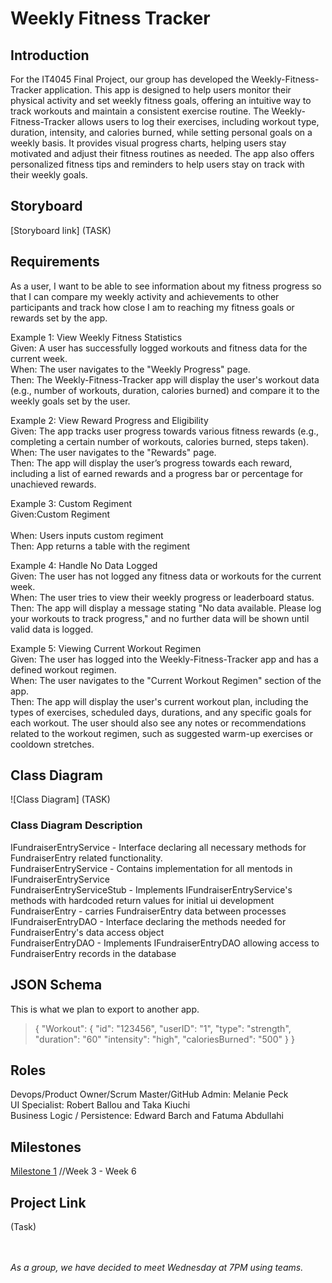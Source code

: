 # Weekly Fitness Tracker

## Introduction

For the IT4045 Final Project, our group has developed the Weekly-Fitness-Tracker application. This app is designed to help users monitor their physical activity and set weekly fitness goals, offering an intuitive way to track workouts and maintain a consistent exercise routine. The Weekly-Fitness-Tracker allows users to log their exercises, including workout type, duration, intensity, and calories burned, while setting personal goals on a weekly basis. It provides visual progress charts, helping users stay motivated and adjust their fitness routines as needed. The app also offers personalized fitness tips and reminders to help users stay on track with their weekly goals.
 
## Storyboard
[Storyboard link] (TASK)
 
## Requirements
 As a user, I want to be able to see information about my fitness progress so that I can compare my weekly activity and achievements to other participants and track how close I am to reaching my fitness goals or rewards 
 set by the app. 
 
 Example 1: View Weekly Fitness Statistics
<br>Given: A user has successfully logged workouts and fitness data for the current week.
<br>When: The user navigates to the "Weekly Progress" page.
<br>Then: The Weekly-Fitness-Tracker app will display the user's workout data (e.g., number of workouts, duration, calories burned) and compare it to the weekly goals set by the user.


 Example 2: View Reward Progress and Eligibility
<br>Given: The app tracks user progress towards various fitness rewards (e.g., completing a certain number of workouts, calories burned, steps taken).
<br>When: The user navigates to the "Rewards" page.
<br>Then: The app will display the user’s progress towards each reward, including a list of earned rewards and a progress bar or percentage for unachieved rewards.


 Example 3: Custom Regiment
<br>Given:Custom Regiment  
<br>When: Users inputs custom regiment 
<br>Then: App returns a table with the regiment


 Example 4: Handle No Data Logged
<br>Given: The user has not logged any fitness data or workouts for the current week.
<br>When: The user tries to view their weekly progress or leaderboard status.
<br>Then: The app will display a message stating "No data available. Please log your workouts to track progress," and no further data will be shown until valid data is logged.


 Example 5: Viewing Current Workout Regimen
<br>Given: The user has logged into the Weekly-Fitness-Tracker app and has a defined workout regimen.
<br>When: The user navigates to the "Current Workout Regimen" section of the app.
<br>Then: The app will display the user's current workout plan, including the types of exercises, scheduled days, durations, and any specific goals for each workout. The user should also see any notes or recommendations related to the workout regimen, such as suggested warm-up exercises or cooldown stretches.  
## Class Diagram
 ![Class Diagram] (TASK)
 
### Class Diagram Description
IFundraiserEntryService - Interface declaring all necessary methods for FundraiserEntry related functionality.
<br>FundraiserEntryService - Contains implementation for all mentods in IFundraiserEntryService
<br>FundraiserEntryServiceStub - Implements IFundraiserEntryService's methods with hardcoded return values for initial ui development
<br>FundraiserEntry - carries FundraiserEntry data between processes
<br>IFundraiserEntryDAO - Interface declaring the methods needed for FundraiserEntry's data access object
<br>FundraiserEntryDAO - Implements IFundraiserEntryDAO allowing access to FundraiserEntry records in the database
## JSON Schema
This is what we plan to export to another app.

>{
>    "Workout": {
>        "id": "123456",
>        "userID": "1",
>        "type": "strength",
>        "duration": "60"
>        "intensity": "high",
>        "caloriesBurned": "500"
>    }
>}
 
## Roles
 
Devops/Product Owner/Scrum Master/GitHub Admin: Melanie Peck <br>
UI Specialist: Robert Ballou and Taka Kiuchi <br>
Business Logic / Persistence: Edward Barch and Fatuma Abdullahi

## Milestones

[Milestone 1](https://github.com/Peckmi/Weekly-Fitness-Tracker/milestone/1)
//Week 3 - Week 6

## Project Link
(Task)

<br><br>*As a group, we have decided to meet Wednesday at 7PM using teams.*
